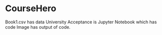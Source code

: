 # CourseHero

Book1.csv has data
University Acceptance is Jupyter Notebook which has code
Image has output of code.
